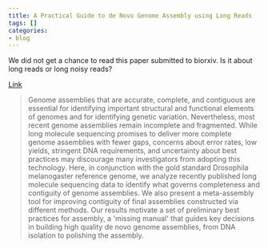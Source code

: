 ```yaml
---
title: A Practical Guide to de Novo Genome Assembly using Long Reads
tags: []
categories:
- blog
---
```

We did not get a chance to read this paper submitted to biorxiv. Is it about
long reads or long noisy reads?
<!--more-->

[Link](http://biorxiv.org/content/early/2015/10/16/029306)

> Genome assemblies that are accurate, complete, and contiguous are essential
for identifying important structural and functional elements of genomes and
for identifying genetic variation. Nevertheless, most recent genome assemblies
remain incomplete and fragmented. While long molecule sequencing promises to
deliver more complete genome assemblies with fewer gaps, concerns about error
rates, low yields, stringent DNA requirements, and uncertainty about best
practices may discourage many investigators from adopting this technology.
Here, in conjunction with the gold standard Drosophila melanogaster reference
genome, we analyze recently published long molecule sequencing data to
identify what governs completeness and contiguity of genome assemblies. We
also present a meta-assembly tool for improving contiguity of final assemblies
constructed via different methods. Our results motivate a set of preliminary
best practices for assembly, a 'missing manual' that guides key decisions in
building high quality de novo genome assemblies, from DNA isolation to
polishing the assembly.

